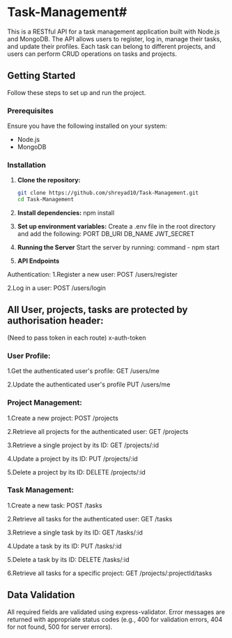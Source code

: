 # Task-Management#

This is a RESTful API for a task management application built with Node.js and MongoDB. The API allows users to register, log in, manage their tasks, and update their profiles. Each task can belong to different projects, and users can perform CRUD operations on tasks and projects.

## Getting Started

Follow these steps to set up and run the project.

### Prerequisites

Ensure you have the following installed on your system:

- Node.js
- MongoDB

### Installation

1. **Clone the repository:**
   ```bash
   git clone https://github.com/shreyad10/Task-Management.git
   cd Task-Management
   ```


2. **Install dependencies:**
   npm install


3. **Set up environment variables:**
   Create a .env file in the root directory and add the following:
   PORT
   DB_URI
   DB_NAME
   JWT_SECRET


4. **Running the Server**
   Start the server by running:
   command - npm start


5. **API Endpoints**

Authentication:
1.Register a new user:
POST /users/register

2.Log in a user:
POST /users/login

## All User, projects, tasks are protected by authorisation header: 
(Need to pass token in each route)
   x-auth-token 


### User Profile:  
1.Get the authenticated user's profile:
GET /users/me

2.Update the authenticated user's profile
PUT /users/me

### Project Management: 
1.Create a new project:
POST /projects

2.Retrieve all projects for the authenticated user:
GET /projects

3.Retrieve a single project by its ID:
GET /projects/:id

4.Update a project by its ID:
PUT /projects/:id

5.Delete a project by its ID:
DELETE /projects/:id

### Task Management:
1.Create a new task:
POST /tasks

2.Retrieve all tasks for the authenticated user:
GET /tasks

3.Retrieve a single task by its ID:
GET /tasks/:id

4.Update a task by its ID:
PUT /tasks/:id

5.Delete a task by its ID:
DELETE /tasks/:id

6.Retrieve all tasks for a specific project:
GET /projects/:projectId/tasks

## Data Validation ##
All required fields are validated using express-validator.
Error messages are returned with appropriate status codes (e.g., 400 for validation errors, 404 for not found, 500 for server errors).
